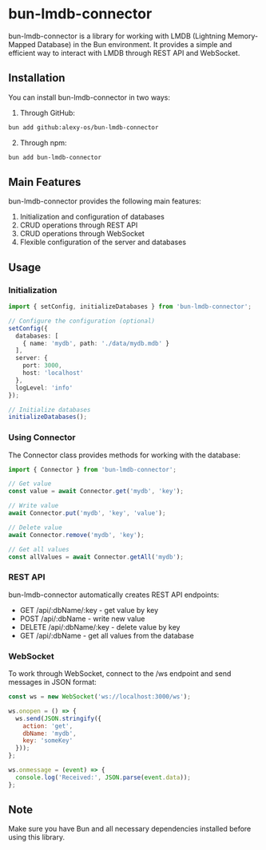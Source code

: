 
# bun-lmdb-connector

bun-lmdb-connector is a library for working with LMDB (Lightning Memory-Mapped Database) in the Bun environment. It provides a simple and efficient way to interact with LMDB through REST API and WebSocket.

## Installation

You can install bun-lmdb-connector in two ways:

1. Through GitHub:
```bash
bun add github:alexy-os/bun-lmdb-connector
```

2. Through npm:
```bash
bun add bun-lmdb-connector
```

## Main Features

bun-lmdb-connector provides the following main features:

1. Initialization and configuration of databases
2. CRUD operations through REST API
3. CRUD operations through WebSocket
4. Flexible configuration of the server and databases

## Usage

### Initialization

```typescript
import { setConfig, initializeDatabases } from 'bun-lmdb-connector';

// Configure the configuration (optional)
setConfig({
  databases: [
    { name: 'mydb', path: './data/mydb.mdb' }
  ],
  server: {
    port: 3000,
    host: 'localhost'
  },
  logLevel: 'info'
});

// Initialize databases
initializeDatabases();
```

### Using Connector

The Connector class provides methods for working with the database:

```typescript
import { Connector } from 'bun-lmdb-connector';

// Get value
const value = await Connector.get('mydb', 'key');

// Write value
await Connector.put('mydb', 'key', 'value');

// Delete value
await Connector.remove('mydb', 'key');

// Get all values
const allValues = await Connector.getAll('mydb');
```

### REST API

bun-lmdb-connector automatically creates REST API endpoints:

- GET /api/:dbName/:key - get value by key
- POST /api/:dbName - write new value
- DELETE /api/:dbName/:key - delete value by key
- GET /api/:dbName - get all values from the database

### WebSocket

To work through WebSocket, connect to the /ws endpoint and send messages in JSON format:

```javascript
const ws = new WebSocket('ws://localhost:3000/ws');

ws.onopen = () => {
  ws.send(JSON.stringify({
    action: 'get',
    dbName: 'mydb',
    key: 'someKey'
  }));
};

ws.onmessage = (event) => {
  console.log('Received:', JSON.parse(event.data));
};
```

## Note

Make sure you have Bun and all necessary dependencies installed before using this library.
